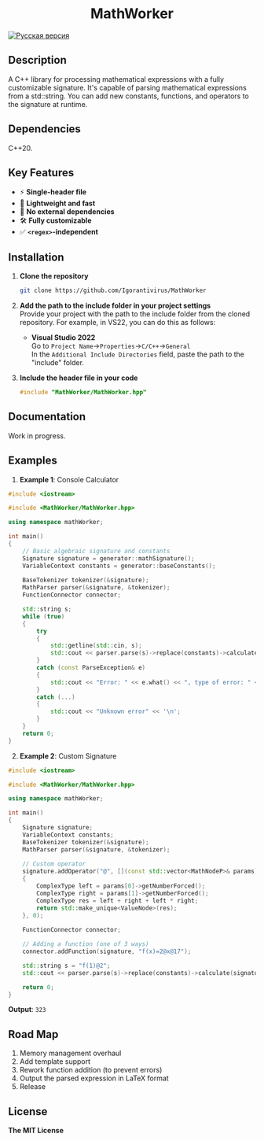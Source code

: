 ﻿<!--MathWorker-->
<h1 align="center">MathWorker</h1>

[![Русская версия](https://img.shields.io/badge/Русская%20версия-blue)](README_RU.md)

<h2>Description</h2>

A C++ library for processing mathematical expressions with a fully customizable signature.
It's capable of parsing mathematical expressions from a std::string.
You can add new constants, functions, and operators to the signature at runtime.

<h2>Dependencies</h2>

C++20.

<h2>Key Features</h2>

* ⚡ **Single-header file**
* 🚀 **Lightweight and fast**
* 🔗 **No external dependencies**
* 🛠️ **Fully customizable**
* ✅ **`<regex>`-independent**

<h2>Installation</h2>

1. **Clone the repository**
   ```sh
   git clone https://github.com/Igorantivirus/MathWorker
   ```
2. **Add the path to the include folder in your project settings**
   </br>
   Provide your project with the path to the include folder from the cloned repository. For example, in VS22, you can do this as follows:
   
   - **Visual Studio 2022**
     </br>
     Go to `Project Name`->`Properties`->`C/C++`->`General`
     </br>
     In the `Additional Include Directories`
     field, paste the path to the "include" folder.
3. **Include the header file in your code**
   ```cpp
   #include "MathWorker/MathWorker.hpp"
   ```

<h2>Documentation</h2>

Work in progress.

<h2>Examples</h2>

1. **Example 1**: Console Calculator

``` cpp
#include <iostream>

#include <MathWorker/MathWorker.hpp>

using namespace mathWorker;

int main()
{
	// Basic algebraic signature and constants
	Signature signature = generator::mathSignature();
	VariableContext constants = generator::baseConstants();
	
	BaseTokenizer tokenizer(&signature);
	MathParser parser(&signature, &tokenizer);
	FunctionConnector connector;

	std::string s;
	while (true)
	{
		try
		{
			std::getline(std::cin, s);
			std::cout << parser.parse(s)->replace(constants)->calculate(signature)->toString() << '\n';
		}
		catch (const ParseException& e)
		{
			std::cout << "Error: " << e.what() << ", type of error: " << static_cast<int>(e.type()) << '\n';
		}
		catch (...)
		{
			std::cout << "Unknown error" << '\n';
		}
	}
	return 0;
}
```
2. **Example 2**: Custom Signature

```cpp
#include <iostream>

#include <MathWorker/MathWorker.hpp>

using namespace mathWorker;

int main()
{
	Signature signature;
	VariableContext constants;
	BaseTokenizer tokenizer(&signature);
	MathParser parser(&signature, &tokenizer);
	
	// Custom operator
	signature.addOperator("@", [](const std::vector<MathNodeP>& params)->MathNodeP
	{
		ComplexType left = params[0]->getNumberForced();
		ComplexType right = params[1]->getNumberForced();
		ComplexType res = left + right + left * right;
		return std::make_unique<ValueNode>(res);
	}, 0);
	
	FunctionConnector connector;

	// Adding a function (one of 3 ways)
	connector.addFunction(signature, "f(x)=2@x@17");

	std::string s = "f(1)@2";
	std::cout << parser.parse(s)->replace(constants)->calculate(signature)->toString() << '\n';

	return 0;
}
```

**Output**: `323`


<h2>Road Map</h2>

1. Memory management overhaul
2. Add template support
3. Rework function addition (to prevent errors)
4. Output the parsed expression in LaTeX format
5. Release

<h2>License</h2>

**The MIT License**
